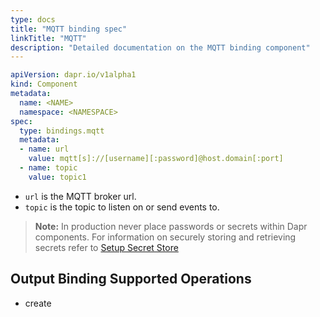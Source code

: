 ```yaml
---
type: docs
title: "MQTT binding spec"
linkTitle: "MQTT"
description: "Detailed documentation on the MQTT binding component"
---
```


```yaml
apiVersion: dapr.io/v1alpha1
kind: Component
metadata:
  name: <NAME>
  namespace: <NAMESPACE>
spec:
  type: bindings.mqtt
  metadata:
  - name: url
    value: mqtt[s]://[username][:password]@host.domain[:port]
  - name: topic
    value: topic1
```

- `url` is the MQTT broker url.
- `topic` is the topic to listen on or send events to.

> **Note:** In production never place passwords or secrets within Dapr components. For information on securely storing and retrieving secrets refer to [Setup Secret Store](../../../howto/setup-secret-store)

## Output Binding Supported Operations

* create